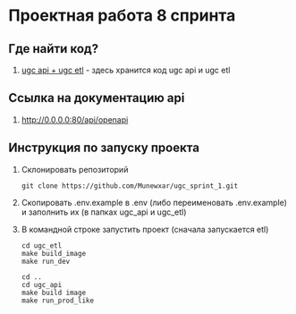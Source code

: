 # Проектная работа 8 спринта

## Где найти код?
1. [ugc api + ugc etl](https://github.com/Munewxar/ugc_sprint_1) - здесь хранится код ugc api и ugc etl

## Ссылка на документацию api
1. http://0.0.0.0:80/api/openapi

## Инструкция по запуску проекта
1. Склонировать репозиторий

   ```
   git clone https://github.com/Munewxar/ugc_sprint_1.git
   ```
2. Скопировать .env.example в .env (либо переименовать .env.example) и заполнить их (в папках ugc_api и ugc_etl)
4. В командной строке запустить проект (сначала запускается etl)

    ```
    cd ugc_etl
    make build_image
    make run_dev

    cd ..
    cd ugc_api
    make build image
    make run_prod_like
    ```
